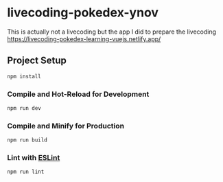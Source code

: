 # livecoding-pokedex-ynov

This is actually not a livecoding but the app I did to prepare the livecoding
https://livecoding-pokedex-learning-vuejs.netlify.app/

## Project Setup

```sh
npm install
```

### Compile and Hot-Reload for Development

```sh
npm run dev
```

### Compile and Minify for Production

```sh
npm run build
```

### Lint with [ESLint](https://eslint.org/)

```sh
npm run lint
```
